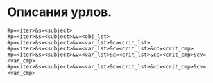 # Описания урлов.

	#p=<iter>&s=<subject>
	#p=<iter>&s=<subject>&v=<obj_lst>
	#p=<iter>&s=<subject>&v=<var_lst>&c=<crit_lst>
	#p=<iter>&s=<subject>&v=<var_lst>&c=<crit_lst>&cc=<crit_cmp>
	#p=<iter>&s=<subject>&v=<var_lst>&c=<crit_lst>&cc=<crit_cmp>&cv=<var_cmp>
	#p=<iter>&s=<subject>&v=<var_lst>&c=<crit_lst>&cc=<crit_cmp>&cv=<var_cmp>
